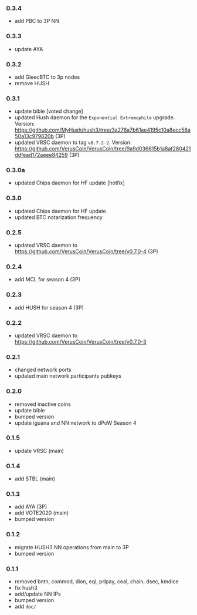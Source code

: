### 0.3.4

- add PBC to 3P NN

### 0.3.3

- update AYA

### 0.3.2

- add GleecBTC to 3p nodes
- remove HUSH

### 0.3.1

- update bible [voted change]
- updated Hush daemon for the `Exponential Extremophile` upgrade. Version: https://github.com/MyHush/hush3/tree/3a276a7b61ae4195c10a8ecc58a50a13c979620b (3P)
- updated VRSC daemon to tag `v0.7.2-2`. Version: https://github.com/VerusCoin/VerusCoin/tree/9a9d036615b1a8af280421ddfead172aeee84259 (3P)


### 0.3.0a

- updated Chips daemon for HF update [hotfix]

### 0.3.0

- updated Chips daemon for HF update
- updated BTC notarization frequency

### 0.2.5

- updated VRSC daemon to https://github.com/VerusCoin/VerusCoin/tree/v0.7.0-4 (3P)

### 0.2.4

- add MCL for season 4 (3P)

### 0.2.3

- add HUSH for season 4 (3P)

### 0.2.2

- updated VRSC daemon to https://github.com/VerusCoin/VerusCoin/tree/v0.7.0-3

### 0.2.1

- changed network ports
- updated main network participants pubkeys

### 0.2.0

- removed inactive coins
- update bible
- bumped version
- update iguana and NN network to dPoW Season 4

### 0.1.5

- update VRSC (main)

### 0.1.4

- add STBL (main)

### 0.1.3

- add AYA (3P)
- add VOTE2020 (main)
- bumped version

### 0.1.2

- migrate HUSH3 NN operations from main to 3P
- bumped version

### 0.1.1

- removed bntn, commod, dion, eql, prlpay, ceal, chain, dsec, kmdice
- fix hush3
- add/update NN IPs
- bumped version
- add `doc/`
